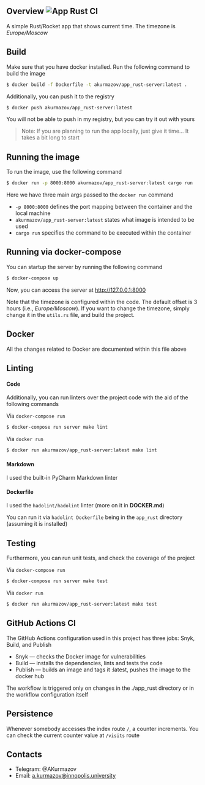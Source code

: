 ## Overview ![App Rust CI](https://github.com/AKurmazov/labs/actions/workflows/app_rust.yml/badge.svg)
A simple Rust/Rocket app that shows current time. The timezone is *Europe/Moscow*

## Build

Make sure that you have docker installed. Run the following command to build the image

```bash
$ docker build -f Dockerfile -t akurmazov/app_rust-server:latest .
```

Additionally, you can push it to the registry

```bash
$ docker push akurmazov/app_rust-server:latest
```

You will not be able to push in my registry, but you can try it out with yours

> Note: If you are planning to run the app locally, just give it time... It takes a bit long to start

## Running the image
To run the image, use the following command

```bash
$ docker run -p 8000:8000 akurmazov/app_rust-server:latest cargo run
```

Here we have three main args passed to the `docker run` command

* `-p 8000:8000` defines the port mapping between the container and the local machine
* `akurmazov/app_rust-server:latest` states what image is intended to be used
* `cargo run` specifies the command to be executed within the container

## Running via docker-compose
You can startup the server by running the following command

```bash
$ docker-compose up
```

Now, you can access the server at http://127.0.0.1:8000

Note that the timezone is configured within the code. The default offset is 3 hours (i.e., *Europe/Moscow*).
If you want to change the timezone, simply change it in the `utils.rs` file, and build the project.

## Docker

All the changes related to Docker are documented within this file above

## Linting

#### Code
Additionally, you can run linters over the project code with the aid of the following commands

Via `docker-compose run`
```bash
$ docker-compose run server make lint
```

Via `docker run`
```bash
$ docker run akurmazov/app_rust-server:latest make lint
```

#### Markdown
I used the built-in PyCharm Markdown linter

#### Dockerfile
I used the `hadolint/hadolint` linter (more on it in **DOCKER.md**)

You can run it via `hadolint Dockerfile` being in the `app_rust` directory (assuming it is installed)


## Testing
Furthermore, you can run unit tests, and check the coverage of the project

Via `docker-compose run`
```bash
$ docker-compose run server make test
```

Via `docker run`
```bash
$ docker run akurmazov/app_rust-server:latest make test
```

## GitHub Actions CI

The GitHub Actions configuration used in this project has three jobs: Snyk, Build, and Publish

* Snyk — checks the Docker image for vulnerabilities
* Build — installs the dependencies, lints and tests the code
* Publish — builds an image and tags it :latest, pushes the image to the docker hub

The workflow is triggered only on changes in the ./app_rust directory or in the workflow configuration itself

## Persistence

Whenever somebody accesses the index route `/`, a counter increments. You can check the current counter value at `/visits` route

## Contacts

* Telegram: @AKurmazov
* Email: a.kurmazov@innopolis.university
